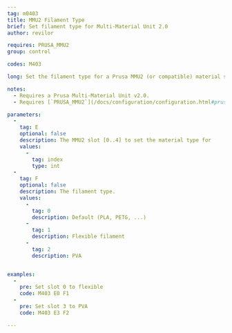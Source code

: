 ```yaml
---
tag: m0403
title: MMU2 Filament Type
brief: Set filament type for Multi-Material Unit 2.0
author: revilor

requires: PRUSA_MMU2
group: control

codes: M403

long: Set the filament type for a Prusa MMU2 (or compatible) material slot.

notes: 
  - Requires a Prusa Multi-Material Unit v2.0.
  - Requires [`PRUSA_MMU2`](/docs/configuration/configuration.html#prusa-mmu2)

parameters:
  -
    tag: E
    optional: false
    description: The MMU2 slot [0..4] to set the material type for
    values:
      -
        tag: index
        type: int
  -
    tag: F
    optional: false
    description: The filament type.
    values:
      -
        tag: 0
        description: Default (PLA, PETG, ...)
      -
        tag: 1
        description: Flexible filament
      -
        tag: 2
        description: PVA


examples:
  -
    pre: Set slot 0 to flexible
    code: M403 E0 F1
  -
    pre: Set slot 3 to PVA
    code: M403 E3 F2

---
```


